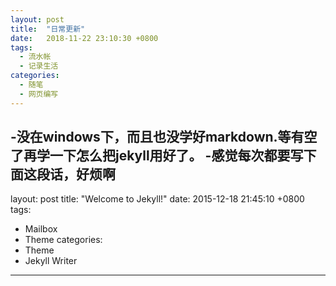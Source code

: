 ```yaml
---
layout: post
title:  "日常更新"
date:   2018-11-22 23:10:30 +0800
tags:
  - 流水帐
  - 记录生活
categories:
  - 随笔
  - 网页编写
---
```

-没在windows下，而且也没学好markdown.等有空了再学一下怎么把jekyll用好了。
-感觉每次都要写下面这段话，好烦啊
---
layout: post
title:  "Welcome to Jekyll!"
date:   2015-12-18 21:45:10 +0800
tags:
  - Mailbox
  - Theme
categories:
  - Theme
  - Jekyll Writer
---
